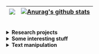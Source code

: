 
| <a href="https://github.com/anuraghazra/github-readme-stats"><img align="center" src="https://github-readme-stats.vercel.app/api/top-langs/?username=frandreoli&hide_border=true&layout=compact&langs_count=25&cache_seconds=21600&border_radius=4.0" /></a> |  <a href="https://github.com/frandreoli/atoms_optical_response"><img align="center" src="https://github-readme-stats.vercel.app/api/pin/?username=frandreoli&repo=atoms_optical_response&hide_border=true&cache_seconds=21600" alt="Anurag's github stats" /></a> |
| ------------- | ------------- |


<br/>
 

<div>

<details>
  <summary><b>Research projects</b></summary>
 
  <ul>
    <br/>
    <li> <img align="center" src="https://img.shields.io/badge/Julia-purple" />  <img align="center" src="https://img.shields.io/badge/Mathematica-red" /> <b> <a href="https://github.com/frandreoli/atoms_optical_response">atoms_optical_response</a>. </b>Steady-state, optical response of large-scale systems of atomic emitters. Coded in Julia, optimized for multi-threading. A Mathematica notebook is provided to dynamically visualize the data.</li>
    <li> <img align="center" src="https://img.shields.io/badge/Julia-purple" /> <b> <a href="https://github.com/frandreoli/atoms_optical_dephasing">atoms_optical_dephasing</a>. </b>Dephasing dynamics of an atomic spin-wave, due to inter-atomic, optical interactions (using a first-order cumulant expansion).</i> </li>    
    <li> <img align="center" src="https://img.shields.io/badge/Julia-purple" /> <b> <a href="https://github.com/frandreoli/optimization_atoms_metalens">optimization_atoms_metalens</a>. </b>Toolbox of global algorithms to optimize the efficiency of an atomic metalens. </li>    
    <li> <img align="center" src="https://img.shields.io/badge/Julia-purple" />  <b> optimization_atoms_adjoint. </b>
      Inverse-design of the collective, optical response of an ensemble of atomic emitters, through the optimization of their spatial positions (adjoint methods). </li>
    <li> <img align="center" src="https://img.shields.io/badge/Julia-purple" /> <b> optimization_atoms_QM. </b> Inverse-design of an efficient, atomic-based quantum memory, via the optimization of the atomic positions (particle-swarm algorithm).</li>
    <br/>
  </ul>
 
</details>

<details>
  <summary><b>Some interesting stuff</b></summary>
 
  <ul>
    <br/>
     <li> <img align="center" src="https://img.shields.io/badge/Julia-purple" /> <img align="center" src="https://img.shields.io/badge/Python-blue" /> <b> HDF5Multiple. </b>A Julia module to easily save many variables in a HDF5 file (including structures, dictionaries etc.), automatically organizing them into groups.</li>
    <li> <img align="center" src="https://img.shields.io/badge/Julia-purple" /> <b> <a href="https://github.com/frandreoli/random_packing_hard_spheres">random_packing_hard_spheres</a>. </b>A grid-based algorithm to uniformly sample the positions of hard (non-overlapping) spheres inside a cuboid.</li>
    <li> <img align="center" src="https://img.shields.io/badge/C-gray" /> <b> <img align="center" src="https://img.shields.io/badge/Python-blue" /> <a href="https://github.com/frandreoli/random_graph_percolation"> random_graph_percolation.</a> </b> A C script to compute the super-cluster phase transition in a random graph with all-to-all connections, with a Python notebook to analyze the data.</li>
    <br/>
  </ul>
 
</details>

<details>
  <summary><b>Text manipulation</b></summary>
  <ul>
    <br/>
    <li> <img align="center" src="https://img.shields.io/badge/Python-blue" /> <img align="center" src="https://img.shields.io/badge/Mathematica-red" />  <b> <a href="https://github.com/frandreoli/biblio_convert_bib_to_md">biblio_convert_bib_to_md</a>. </b>A Python script to import some entries from a BibTex (.bib) bibliography and display it in a convenient Markdown (.md) format. A Mathematica notebook is provided as well.</li>
    <li> <img align="center" src="https://img.shields.io/badge/Python-blue" /> <b> <a href="https://github.com/frandreoli/text_lemma_count">text_lemma_count</a>. </b> Two Python modules to read a text file from a PDF, count the words, lemmatize them and then count the lemmas. A Jupyter notebook is provided as well, ready to use.</li>
       <li> <b> (BST) <a href="https://github.com/frandreoli/biblio_style_ieeetr_fra">biblio_style_ieeetr_fra</a>. </b> Modified version of the IEEE-Transactions style for BibTeX bibliographies.</li>
    <br/>
  </ul>
</details>

</div>

